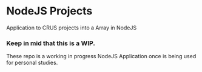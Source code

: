 # NodeJS Projects

Application to CRUS projects into a Array in NodeJS


### Keep in mid that this is a WIP.

These repo is a working in progress NodeJS Application once is being used for personal studies.